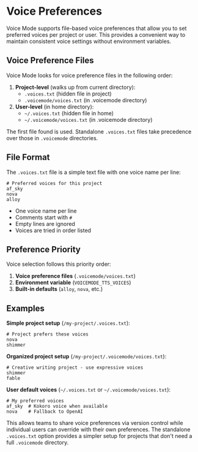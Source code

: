 # Voice Preferences

Voice Mode supports file-based voice preferences that allow you to set preferred voices per project or user. This provides a convenient way to maintain consistent voice settings without environment variables.

## Voice Preference Files

Voice Mode looks for voice preference files in the following order:

1. **Project-level** (walks up from current directory):
   - `.voices.txt` (hidden file in project)
   - `.voicemode/voices.txt` (in .voicemode directory)
2. **User-level** (in home directory):
   - `~/.voices.txt` (hidden file in home)
   - `~/.voicemode/voices.txt` (in .voicemode directory)

The first file found is used. Standalone `.voices.txt` files take precedence over those in `.voicemode` directories.

## File Format

The `.voices.txt` file is a simple text file with one voice name per line:

```
# Preferred voices for this project
af_sky
nova
alloy
```

- One voice name per line
- Comments start with `#`
- Empty lines are ignored
- Voices are tried in order listed

## Preference Priority

Voice selection follows this priority order:

1. **Voice preference files** (`.voicemode/voices.txt`)
2. **Environment variable** (`VOICEMODE_TTS_VOICES`)
3. **Built-in defaults** (`alloy`, `nova`, etc.)

## Examples

**Simple project setup** (`/my-project/.voices.txt`):
```
# Project prefers these voices
nova
shimmer
```

**Organized project setup** (`/my-project/.voicemode/voices.txt`):
```
# Creative writing project - use expressive voices
shimmer
fable
```

**User default voices** (`~/.voices.txt` or `~/.voicemode/voices.txt`):
```
# My preferred voices
af_sky  # Kokoro voice when available
nova    # Fallback to OpenAI
```

This allows teams to share voice preferences via version control while individual users can override with their own preferences. The standalone `.voices.txt` option provides a simpler setup for projects that don't need a full `.voicemode` directory.